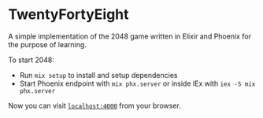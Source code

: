 # TwentyFortyEight

A simple implementation of the 2048 game written in Elixir and Phoenix for the purpose of learning.

To start 2048:

  * Run `mix setup` to install and setup dependencies
  * Start Phoenix endpoint with `mix phx.server` or inside IEx with `iex -S mix phx.server`

Now you can visit [`localhost:4000`](http://localhost:4000) from your browser.
